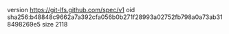 version https://git-lfs.github.com/spec/v1
oid sha256:b48848c9662a7a392cfa056b0b271f28993a02752fb798a0a73ab318498269e5
size 2118
